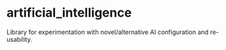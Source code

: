 # artificial_intelligence
Library for experimentation with novel/alternative AI configuration and re-usability. 
